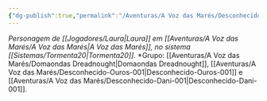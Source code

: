 ```yaml
---
{"dg-publish":true,"permalink":"/Aventuras/A Voz das Marés/Desconhecido-Laura-001/","noteIcon":"","created":"2025-10-13T17:42:11.039-03:00"}
---
```


*Personagem de [[Jogadores/Laura\|Laura]] em [[Aventuras/A Voz das Marés/A Voz das Marés\|A Voz das Marés]], no sistema [[Sistemas/Tormenta20\|Tormenta20]].*
*Grupo:  [[Aventuras/A Voz das Marés/Domaondas Dreadnought\|Domaondas Dreadnought]], [[Aventuras/A Voz das Marés/Desconhecido-Ouros-001\|Desconhecido-Ouros-001]] e [[Aventuras/A Voz das Marés/Desconhecido-Dani-001\|Desconhecido-Dani-001]].